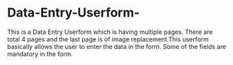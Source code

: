 # Data-Entry-Userform-
This is a Data Entry Userform which is having multiple pages. There are total 4 pages and the last page is of image replacement.This userform basically allows the user to enter the data in the form. Some of the fields are mandatory in the form.
